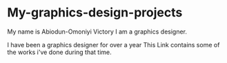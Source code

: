 # My-graphics-design-projects
My name is Abiodun-Omoniyi Victory
I am a graphics designer.

I have been a graphics designer for over a year 
This Link contains some of the works i've done during that time.
